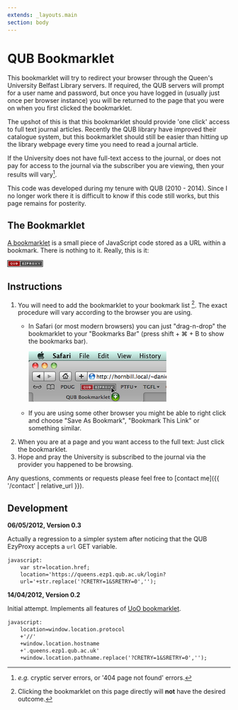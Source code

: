 ```yaml
---
extends: _layouts.main
section: body
---
```


# QUB Bookmarklet

This bookmarklet will try to redirect your browser through the Queen's University Belfast Library servers.  If required, the QUB servers will prompt for a user name and password, but once you have logged in (usually just once per browser instance) you will be returned to the page that you were on when you first clicked the bookmarklet.

The upshot of this is that this bookmarklet should provide 'one click' access to full text journal articles.  Recently the QUB library have improved their catalogue system, but this bookmarklet should still be easier than hitting up the library webpage every time you need to read a journal article.  

If the University does not have full-text access to the journal, or does not pay for access to the journal via the subscriber you are viewing, then your results will vary[^2].

This code was developed during my tenure with QUB (2010 - 2014). Since I no longer work there it is difficult to know if this code still works, but this page remains for posterity.  

## The Bookmarklet

[A bookmarklet](http://www.google.co.nz/search?q=define:Bookmarklet) is a small piece of JavaScript code stored as a URL within a bookmark. There is nothing to it.  Really, this is it:

<a href="javascript:var str=location.href;location='https://queens.ezp1.qub.ac.uk/login?url='+str.replace('?CRETRY=1&SRETRY=0','');"><img src="./qub_ezproxy.png" alt="QUB EzProxy" /></a>

## Instructions

1.  You will need to add the bookmarklet to your bookmark list [^1]. The exact procedure will vary according to the browser you are using.
    -   In Safari (or most modern browsers) you can just "drag-n-drop" the
        bookmarklet to your "Bookmarks Bar" (press shift + ⌘ + B to show
        the bookmarks bar).

        ![Draging-and-droping in Safari](./safari_howto.png)

    -   If you are using some other browser you might be able to right
        click and choose "Save As Bookmark", "Bookmark This Link" or
        something similar.
2.  When you are at a page and you want access to the full text: Just
    click the bookmarklet.
3.  Hope and pray the University is subscribed to the journal via the
    provider you happened to be browsing.

Any questions, comments or requests please feel free to [contact me]({{ '/contact' | relative_url }}).

## Development

**06/05/2012, Version 0.3**

Actually a regression to a simpler system after noticing that the QUB EzyProxy accepts a `url` GET variable.  

	javascript:
		var str=location.href;
		location='https://queens.ezp1.qub.ac.uk/login?
		url='+str.replace('?CRETRY=1&SRETRY=0','');

**14/04/2012, Version 0.2**

Initial attempt. Implements all features of [UoO bookmarklet][UoO_bookmarklet].

	javascript:
		location=window.location.protocol
		+'//'
		+window.location.hostname
		+'.queens.ezp1.qub.ac.uk'
		+window.location.pathname.replace('?CRETRY=1&SRETRY=0','');

[^1]: Clicking the bookmarklet on this page directly will **not** have the desired outcome.
[^2]: *e.g.* cryptic server errors, or '404 page not found' errors.

[UoO_bookmarklet]: /code/otago_ezproxy_bookmarklet/
